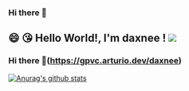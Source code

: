 
### Hi there 👋
## 😄 :kissing_heart: Hello World!, I'm daxnee ! <a href="https://hits.seeyoufarm.com"><img src="https://hits.seeyoufarm.com/api/count/incr/badge.svg?url=https%3A%2F%2Fgithub.com%2Fgjbae1212%2Fhit-counter&count_bg=%2363C3FF&title_bg=%2348B9FF&icon=twitter.svg&icon_color=%23FFFFFF&title=hits&edge_flat=true"/></a> 

### Hi there 👋(https://gpvc.arturio.dev/daxnee)
[![Anurag's github stats](https://github-readme-stats.vercel.app/api?username=daxnee&show_icons=true&theme=vue)](https://github.com/anuraghazra/github-readme-stats)
<!--
**daxnee/daxnee** is a ✨ _special_ ✨ repository because its `README.md` (this file) appears on your GitHub profile.

[(https://img.shields.io/badge/-Instagram-dd2a7b?style=flat-square&logo=instagram&logoColor=white&link=https://www.instagram.com/daxnee/)](https://www.instagram.com/daxnee/)

Here are some ideas to get you started:

- 🔭 I’m currently working on ...
- 🌱 I’m currently learning ...
- 👯 I’m looking to collaborate on ...
- 🤔 I’m looking for help with ...
- 💬 Ask me about ...
- 📫 How to reach me: ...
- 😄 Pronouns: ...
- ⚡ Fun fact: ...
-->
